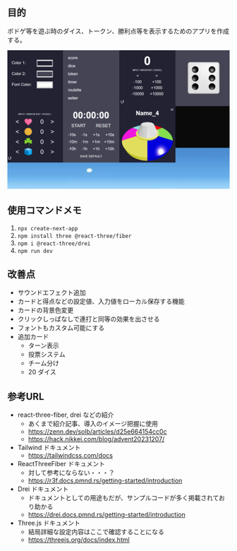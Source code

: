 ## 目的
ボドゲ等を遊ぶ時のダイス、トークン、勝利点等を表示するためのアプリを作成する。

![開発中スクショ](image.png)

## 使用コマンドメモ

1. `npx create-next-app`
2. `npm install three @react-three/fiber`
3. `npm i @react-three/drei`
4. `npm run dev`

## 改善点
- サウンドエフェクト追加
- カードと得点などの設定値、入力値をローカル保存する機能
- カードの背景色変更
- クリックしっぱなしで連打と同等の効果を出させる
- フォントもカスタム可能にする
- 追加カード
  - ターン表示
  - 投票システム
  - チーム分け
  - 20 ダイス

## 参考URL
- react-three-fiber, drei などの紹介
  - あくまで紹介記事、導入のイメージ把握に使用
  - https://zenn.dev/solb/articles/d25e664154cc0c
  - https://hack.nikkei.com/blog/advent20231207/
- Tailwind ドキュメント
  - https://tailwindcss.com/docs
- ReactThreeFiber ドキュメント
  - 対して参考にならない・・・？
  - https://r3f.docs.pmnd.rs/getting-started/introduction
- Drei ドキュメント
  - ドキュメントとしての用途もだが、サンプルコードが多く掲載されており助かる
  - https://drei.docs.pmnd.rs/getting-started/introduction
- Three.js ドキュメント
  - 結局詳細な設定内容はここで確認することになる
  - https://threejs.org/docs/index.html
